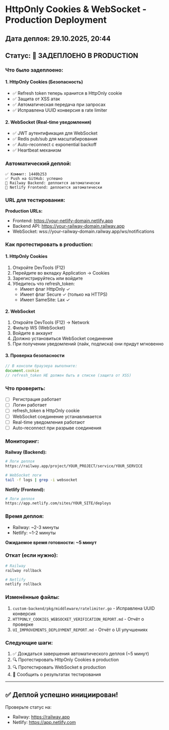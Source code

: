 # HttpOnly Cookies & WebSocket - Production Deployment

## Дата деплоя: 29.10.2025, 20:44

## Статус: 🚀 ЗАДЕПЛОЕНО В PRODUCTION

### Что было задеплоено:

#### 1. HttpOnly Cookies (Безопасность)
- ✅ Refresh token теперь хранится в HttpOnly cookie
- ✅ Защита от XSS атак
- ✅ Автоматическая передача при запросах
- ✅ Исправлена UUID конверсия в rate limiter

#### 2. WebSocket (Real-time уведомления)
- ✅ JWT аутентификация для WebSocket
- ✅ Redis pub/sub для масштабирования
- ✅ Auto-reconnect с exponential backoff
- ✅ Heartbeat механизм

### Автоматический деплой:

```
✅ Коммит: 1440b253
✅ Push на GitHub: успешно
🔄 Railway Backend: деплоится автоматически
🔄 Netlify Frontend: деплоится автоматически
```

### URL для тестирования:

**Production URLs:**
- Frontend: https://your-netlify-domain.netlify.app
- Backend API: https://your-railway-domain.railway.app
- WebSocket: wss://your-railway-domain.railway.app/ws/notifications

### Как протестировать в production:

#### 1. HttpOnly Cookies
1. Откройте DevTools (F12)
2. Перейдите во вкладку Application → Cookies
3. Зарегистрируйтесь или войдите
4. Убедитесь что refresh_token:
   - Имеет флаг HttpOnly ✓
   - Имеет флаг Secure ✓ (только на HTTPS)
   - Имеет SameSite: Lax ✓

#### 2. WebSocket
1. Откройте DevTools (F12) → Network
2. Фильтр WS (WebSocket)
3. Войдите в аккаунт
4. Должно установиться WebSocket соединение
5. При получении уведомлений (лайк, подписка) они придут мгновенно

#### 3. Проверка безопасности
```javascript
// В консоли браузера выполните:
document.cookie
// refresh_token НЕ должен быть в списке (защита от XSS)
```

### Что проверить:

- [ ] Регистрация работает
- [ ] Логин работает
- [ ] refresh_token в HttpOnly cookie
- [ ] WebSocket соединение устанавливается
- [ ] Real-time уведомления работают
- [ ] Auto-reconnect при разрыве соединения

### Мониторинг:

**Railway (Backend):**
```bash
# Логи деплоя
https://railway.app/project/YOUR_PROJECT/service/YOUR_SERVICE

# WebSocket логи
tail -f logs | grep -i websocket
```

**Netlify (Frontend):**
```bash
# Логи деплоя
https://app.netlify.com/sites/YOUR_SITE/deploys
```

### Время деплоя:

- Railway: ~2-3 минуты
- Netlify: ~1-2 минуты

**Ожидаемое время готовности: ~5 минут**

### Откат (если нужно):

```bash
# Railway
railway rollback

# Netlify
netlify rollback
```

### Изменённые файлы:

1. `custom-backend/pkg/middleware/ratelimiter.go` - Исправлена UUID конверсия
2. `HTTPONLY_COOKIES_WEBSOCKET_VERIFICATION_REPORT.md` - Отчёт о проверке
3. `UI_IMPROVEMENTS_DEPLOYMENT_REPORT.md` - Отчёт о UI улучшениях

### Следующие шаги:

1. ✅ Дождаться завершения автоматического деплоя (~5 минут)
2. 🔍 Протестировать HttpOnly Cookies в production
3. 🔍 Протестировать WebSocket в production
4. 📝 Сообщить о результатах тестирования

---

## ✅ Деплой успешно инициирован!

Проверьте статус на:
- Railway: https://railway.app
- Netlify: https://app.netlify.com
